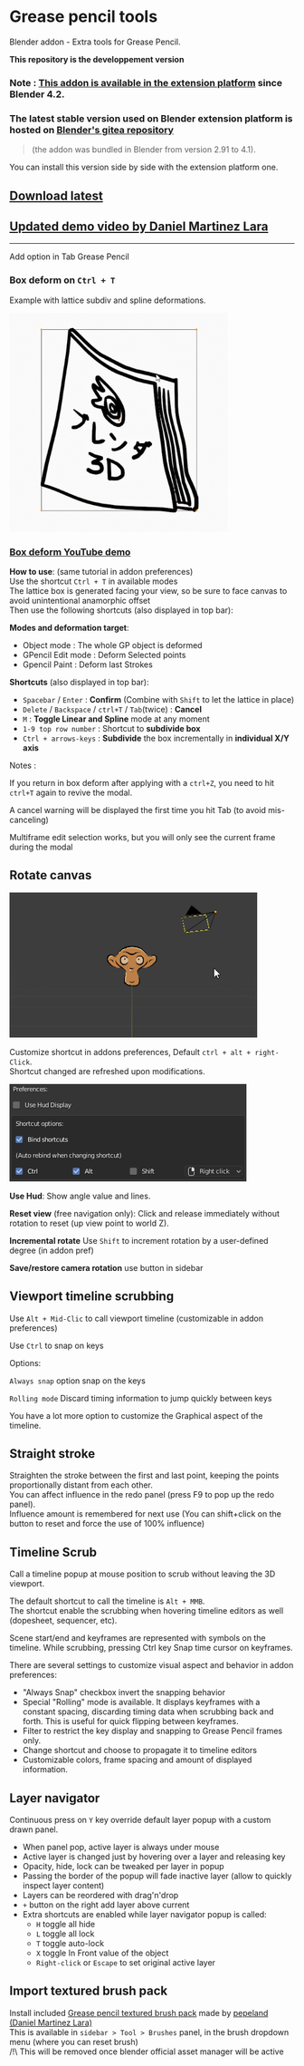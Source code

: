 # Grease pencil tools

Blender addon - Extra tools for Grease Pencil.

**This repository is the developpement version**

### Note : [This addon is available in the extension platform](https://extensions.blender.org/add-ons/grease-pencil-tools/) since Blender 4.2.


### The latest stable version used on Blender extension platform is hosted on [Blender's gitea repository](https://projects.blender.org/extensions/greasepencil_tools)

> (the addon was bundled in Blender from version 2.91 to 4.1).


You can install this version side by side with the extension platform one.

## [Download latest](https://github.com/Pullusb/greasepencil-addon/archive/master.zip)

## [Updated demo video by Daniel Martinez Lara](https://vimeo.com/467073917)

<!-- Want to support me? [Check this page](http://www.samuelbernou.fr/donate) -->

---

Add option in Tab Grease Pencil

### Box deform on `Ctrl + T`

Example with lattice subdiv and spline deformations.

![Box demo](https://github.com/Pullusb/images_repo/raw/master/box_deform_demo.gif)

### [Box deform YouTube demo](https://youtu.be/gY9Ni5r6bc8)

**How to use**: (same tutorial in addon preferences)  
Use the shortcut `Ctrl + T` in available modes  
The lattice box is generated facing your view, so be sure to face canvas to avoid unintentional anamorphic offset  
Then use the following shortcuts (also displayed in top bar):  

**Modes and deformation target**:

- Object mode : The whole GP object is deformed
- GPencil Edit mode : Deform Selected points
- Gpencil Paint : Deform last Strokes
<!-- - Lattice edit : Revive the modal after a ctrl+Z (special case) -->

**Shortcuts** (also displayed in top bar):

- `Spacebar` / `Enter` : **Confirm**  (Combine with `Shift` to let the lattice in place)  
- `Delete` / `Backspace` / `ctrl+T` / `Tab`(twice) : **Cancel**  
- `M` : **Toggle Linear and Spline** mode at any moment  
- `1-9 top row number` : Shortcut to **subdivide box**  
- `Ctrl + arrows-keys` : **Subdivide** the box incrementally in **individual X/Y axis**  

Notes :

If you return in box deform after applying with a `ctrl+Z`, you need to hit `ctrl+T` again to revive the modal.

A cancel warning will be displayed the first time you hit Tab (to avoid mis-canceling)

Multiframe edit selection works, but you will only see the current frame during the modal


## Rotate canvas

![demo canvas rotate anim](https://raw.githubusercontent.com/Pullusb/images_repo/master/RC_rotate_canvas_demo_view_and_cam.gif)

Customize shortcut in addons preferences, Default `ctrl + alt + right-Click`.  
Shortcut changed are refreshed upon modifications.

![Preferences canvas rotate gif](https://raw.githubusercontent.com/Pullusb/images_repo/master/RC_rotate_canvas_pref_shortcut.png)

**Use Hud**: Show angle value and lines.

**Reset view** (free navigation only): Click and release immediately without rotation to reset (up view point to world Z).

**Incremental rotate** Use `Shift` to increment rotation by a user-defined degree (in addon pref)

**Save/restore camera rotation** use button in sidebar


## Viewport timeline scrubbing

Use `Alt + Mid-Clic` to call viewport timeline (customizable in addon preferences)

Use `Ctrl` to snap on keys

Options:

`Always snap` option snap on the keys

`Rolling mode` Discard timing information to jump quickly between keys

You have a lot more option to customize the Graphical aspect of the timeline.


## Straight stroke

Straighten the stroke between the first and last point, keeping the points proportionally distant from each other.  
You can affect influence in the redo panel (press F9 to pop up the redo panel).  
Influence amount is remembered for next use (You can shift+click on the button to reset and force the use of 100% influence)

## Timeline Scrub

Call a timeline popup at mouse position to scrub without leaving the 3D viewport.

The default shortcut to call the timeline is `Alt + MMB`.  
The shortcut enable the scrubbing when hovering timeline editors as well (dopesheet, sequencer, etc).

Scene start/end and keyframes are represented with symbols on the timeline.
While scrubbing, pressing Ctrl key Snap time cursor on keyframes.

There are several settings to customize visual aspect and behavior in addon preferences:

- "Always Snap" checkbox invert the snapping behavior
- Special "Rolling" mode is available. It displays keyframes with a constant spacing, discarding timing data when scrubbing back and forth. This is useful for quick flipping between keyframes.
- Filter to restrict the key display and snapping to Grease Pencil frames only.
- Change shortcut and choose to propagate it to timeline editors
- Customizable colors, frame spacing and amount of displayed information.

## Layer navigator

Continuous press on `Y` key override default layer popup with a custom drawn panel.

- When panel pop, active layer is always under mouse
- Active layer is changed just by hovering over a layer and releasing key
- Opacity, hide, lock can be tweaked per layer in popup
- Passing the border of the popup will fade inactive layer (allow to quickly inspect layer content)
- Layers can be reordered with drag'n'drop
- `+` button on the right add layer above current
- Extra shortcuts are enabled while layer navigator popup is called:
  - `H` toggle all hide
  - `L` toggle all lock
  - `T` toggle auto-lock
  - `X` toggle In Front value of the object
  - `Right-click` or `Escape` to set original active layer

## Import textured brush pack

Install included [Grease pencil textured brush pack]((https://cloud.blender.org/p/gallery/5f235cc297f8815e74ffb90b)) made by [pepeland (Daniel Martinez Lara)](https://www.pepe-school-land.com/pepeland)  
This is available in `sidebar > Tool > Brushes` panel, in the brush dropdown menu (where you can reset brush)  
/!\ This will be removed once blender official asset manager will be active


<!-- 
## TODO:

idea : colorize squares according to stroke type in the layer
    -> need to be check at invoke, maybe too heavy check
    -> maybe not evaluate every stroke in layers...
-->